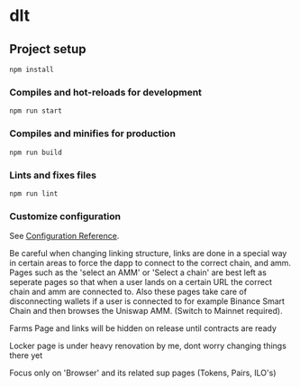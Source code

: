 # dlt

## Project setup
```
npm install
```

### Compiles and hot-reloads for development
```
npm run start
```

### Compiles and minifies for production
```
npm run build
```

### Lints and fixes files
```
npm run lint
```

### Customize configuration
See [Configuration Reference](https://cli.vuejs.org/config/).

Be careful when changing linking structure, links are done in a special way in certain areas to force the dapp to connect to the correct chain, and amm. Pages such as the 'select an AMM' or 'Select a chain' are best left as seperate pages so that when a user lands on a certain URL the correct chain and amm are connected to. Also these pages take care of disconnecting wallets if a user is connected to for example Binance Smart Chain and then browses the Uniswap AMM. (Switch to Mainnet required).

Farms Page and links will be hidden on release until contracts are ready

Locker page is under heavy renovation by me, dont worry changing things there yet

Focus only on 'Browser' and its related sup pages (Tokens, Pairs, ILO's)
